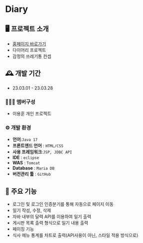 
# Diary

## 🖥️ 프로젝트 소개
- [홈페이지 바로가기](http://43.202.86.218/diary/diary.jsp)
- 다이어리 프로젝트
- 감정의 쓰레기통 컨셉

## 🕰️ 개발 기간

-   23.03.01 - 23.03.28

### 🧑‍🤝‍🧑 맴버구성
-   이용훈 개인 프로젝트
### ⚙️ 개발 환경

-   **언어**:`Java 17`
-   **프론트엔드 언어** : `HTML/CSS`
- **사용 프레임워크**:`JSP, JDBC API`
-   **IDE**  :  `eclipse`
-   **WAS**  :  `Tomcat`
-   **Database**  :  `Maria DB`
-  **버전관리 툴**  :  `GitHub`


## 📌 주요 기능

- 로그인 및 로그인 인증분기를 통해 자동으로 페이지 이동
- 일기 작성, 수정, 삭제
- 자바 내부의 달력 API를 이용하여 일기 출력
- 게시판 목록 출력 형식으로 일기 내용 출력
- 페이징 기능
- 식사 메뉴 통계를 차트로 출력(API사용이 아닌, 스타일 적용 방식으로)
